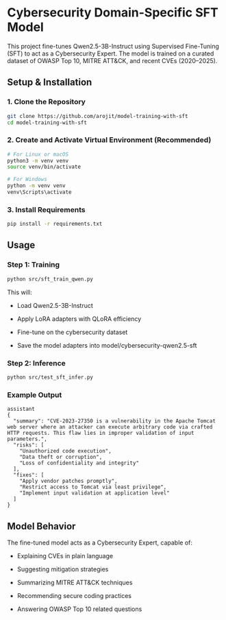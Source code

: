 # Cybersecurity Domain-Specific SFT Model

This project fine-tunes Qwen2.5-3B-Instruct using Supervised Fine-Tuning (SFT) to act as a Cybersecurity Expert.
The model is trained on a curated dataset of OWASP Top 10, MITRE ATT&CK, and recent CVEs (2020–2025).

## Setup & Installation

### 1. Clone the Repository
```bash
git clone https://github.com/arojit/model-training-with-sft
cd model-training-with-sft
```

### 2. Create and Activate Virtual Environment (Recommended)

```bash
# For Linux or macOS
python3 -m venv venv
source venv/bin/activate

# For Windows
python -m venv venv
venv\Scripts\activate
```

### 3. Install Requirements
```bash
pip install -r requirements.txt
```


## Usage

### Step 1: Training
```bash
python src/sft_train_qwen.py
```
This will:

- Load Qwen2.5-3B-Instruct

- Apply LoRA adapters with QLoRA efficiency

- Fine-tune on the cybersecurity dataset

- Save the model adapters into model/cybersecurity-qwen2.5-sft

### Step 2: Inference
```bash
python src/test_sft_infer.py
```
### Example Output
```
assistant
{
  "summary": "CVE-2023-27350 is a vulnerability in the Apache Tomcat web server where an attacker can execute arbitrary code via crafted HTTP requests. This flaw lies in improper validation of input parameters.",
  "risks": [
    "Unauthorized code execution",
    "Data theft or corruption",
    "Loss of confidentiality and integrity"
  ],
  "fixes": [
    "Apply vendor patches promptly",
    "Restrict access to Tomcat via least privilege",
    "Implement input validation at application level"
  ]
}
```

## Model Behavior

The fine-tuned model acts as a Cybersecurity Expert, capable of:

- Explaining CVEs in plain language

- Suggesting mitigation strategies

- Summarizing MITRE ATT&CK techniques

- Recommending secure coding practices

- Answering OWASP Top 10 related questions
